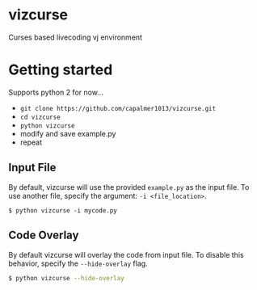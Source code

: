 # vizcurse
Curses based livecoding vj environment

# Getting started
Supports python 2 for now...
- `git clone https://github.com/capalmer1013/vizcurse.git`
- `cd vizcurse`
- `python vizcurse`
- modify and save example.py
- repeat

## Input File

By default, vizcurse will use the provided `example.py` as the input file. To use another file, specify the argument: `-i <file_location>`.
```
$ python vizcurse -i mycode.py
```

## Code Overlay

By default vizcurse will overlay the code from input file. To disable this behavior, specify the `--hide-overlay` flag.
```bash
$ python vizcurse --hide-overlay
```

